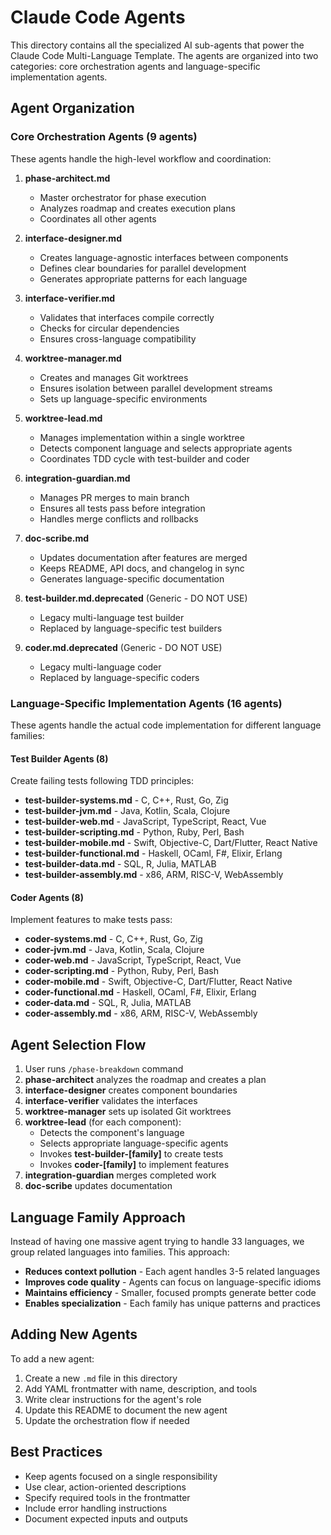 # Claude Code Agents

This directory contains all the specialized AI sub-agents that power the Claude Code Multi-Language Template. The agents are organized into two categories: core orchestration agents and language-specific implementation agents.

## Agent Organization

### Core Orchestration Agents (9 agents)
These agents handle the high-level workflow and coordination:

1. **phase-architect.md**
   - Master orchestrator for phase execution
   - Analyzes roadmap and creates execution plans
   - Coordinates all other agents

2. **interface-designer.md**
   - Creates language-agnostic interfaces between components
   - Defines clear boundaries for parallel development
   - Generates appropriate patterns for each language

3. **interface-verifier.md**
   - Validates that interfaces compile correctly
   - Checks for circular dependencies
   - Ensures cross-language compatibility

4. **worktree-manager.md**
   - Creates and manages Git worktrees
   - Ensures isolation between parallel development streams
   - Sets up language-specific environments

5. **worktree-lead.md**
   - Manages implementation within a single worktree
   - Detects component language and selects appropriate agents
   - Coordinates TDD cycle with test-builder and coder

6. **integration-guardian.md**
   - Manages PR merges to main branch
   - Ensures all tests pass before integration
   - Handles merge conflicts and rollbacks

7. **doc-scribe.md**
   - Updates documentation after features are merged
   - Keeps README, API docs, and changelog in sync
   - Generates language-specific documentation

8. **test-builder.md.deprecated** (Generic - DO NOT USE)
   - Legacy multi-language test builder
   - Replaced by language-specific test builders

9. **coder.md.deprecated** (Generic - DO NOT USE)
   - Legacy multi-language coder
   - Replaced by language-specific coders

### Language-Specific Implementation Agents (16 agents)
These agents handle the actual code implementation for different language families:

#### Test Builder Agents (8)
Create failing tests following TDD principles:

- **test-builder-systems.md** - C, C++, Rust, Go, Zig
- **test-builder-jvm.md** - Java, Kotlin, Scala, Clojure
- **test-builder-web.md** - JavaScript, TypeScript, React, Vue
- **test-builder-scripting.md** - Python, Ruby, Perl, Bash
- **test-builder-mobile.md** - Swift, Objective-C, Dart/Flutter, React Native
- **test-builder-functional.md** - Haskell, OCaml, F#, Elixir, Erlang
- **test-builder-data.md** - SQL, R, Julia, MATLAB
- **test-builder-assembly.md** - x86, ARM, RISC-V, WebAssembly

#### Coder Agents (8)
Implement features to make tests pass:

- **coder-systems.md** - C, C++, Rust, Go, Zig
- **coder-jvm.md** - Java, Kotlin, Scala, Clojure
- **coder-web.md** - JavaScript, TypeScript, React, Vue
- **coder-scripting.md** - Python, Ruby, Perl, Bash
- **coder-mobile.md** - Swift, Objective-C, Dart/Flutter, React Native
- **coder-functional.md** - Haskell, OCaml, F#, Elixir, Erlang
- **coder-data.md** - SQL, R, Julia, MATLAB
- **coder-assembly.md** - x86, ARM, RISC-V, WebAssembly

## Agent Selection Flow

1. User runs `/phase-breakdown` command
2. **phase-architect** analyzes the roadmap and creates a plan
3. **interface-designer** creates component boundaries
4. **interface-verifier** validates the interfaces
5. **worktree-manager** sets up isolated Git worktrees
6. **worktree-lead** (for each component):
   - Detects the component's language
   - Selects appropriate language-specific agents
   - Invokes **test-builder-[family]** to create tests
   - Invokes **coder-[family]** to implement features
7. **integration-guardian** merges completed work
8. **doc-scribe** updates documentation

## Language Family Approach

Instead of having one massive agent trying to handle 33 languages, we group related languages into families. This approach:

- **Reduces context pollution** - Each agent handles 3-5 related languages
- **Improves code quality** - Agents can focus on language-specific idioms
- **Maintains efficiency** - Smaller, focused prompts generate better code
- **Enables specialization** - Each family has unique patterns and practices

## Adding New Agents

To add a new agent:

1. Create a new `.md` file in this directory
2. Add YAML frontmatter with name, description, and tools
3. Write clear instructions for the agent's role
4. Update this README to document the new agent
5. Update the orchestration flow if needed

## Best Practices

- Keep agents focused on a single responsibility
- Use clear, action-oriented descriptions
- Specify required tools in the frontmatter
- Include error handling instructions
- Document expected inputs and outputs